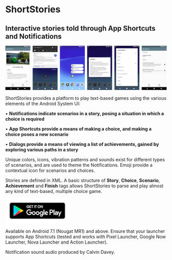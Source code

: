 # ShortStories

## Interactive stories told through App Shortcuts and Notifications

![Alt text](art/screenshots.png?raw=true "Screenshots")

ShortStories provides a platform to play text-based games using the various elements of the Android System UI:

• <b>Notifications indicate scenarios in a story, posing a situation in which a choice is required</b>

• <b>App Shortcuts provide a means of making a choice, and making a choice poses a new scenario</b>

• <b>Dialogs provide a means of viewing a list of achievements, gained by exploring various paths in a story</b>

Unique colors, icons, vibration patterns and sounds exist for different types of scenarios, and are used to theme the Notifications. Emoji provide a contextual icon for scenarios and choices.

Stories are defined in XML. A basic structure of <b>Story</b>, <b>Choice</b>, <b>Scenario</b>, <b>Achievement</b> and <b>Finish</b> tags allows ShortStories to parse and play almost any kind of text-based, multiple choice game.

[![App](art/google-play-badge.png?raw=true)](https://play.google.com/store/apps/details?id=com.nickrout.shortstories)

Available on Android 7.1 (Nougat MR1) and above. Ensure that your launcher supports App Shortcuts (tested and works with Pixel Launcher, Google Now Launcher, Nova Launcher and Action Launcher).

Notification sound audio produced by Calvin Davey.
